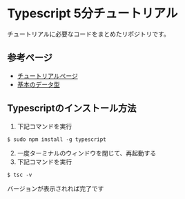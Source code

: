 # Typescript 5分チュートリアル
チュートリアルに必要なコードをまとめたリポジトリです。

## 参考ページ
- [チュートリアルページ](https://www.typescriptlang.org/docs/handbook/typescript-in-5-minutes.html)
- [基本のデータ型](https://www.typescriptlang.org/docs/handbook/basic-types.html)


## Typescriptのインストール方法
1. 下記コマンドを実行
```
$ sudo npm install -g typescript
```
2. 一度ターミナルのウィンドウを閉じて、再起動する
3. 下記コマンドを実行
```
$ tsc -v
```
バージョンが表示されれば完了です




